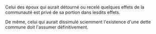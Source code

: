 Celui des époux qui aurait détourné ou recelé quelques effets de la communauté est privé de sa portion dans lesdits effets.


De même, celui qui aurait dissimulé sciemment l'existence d'une dette commune doit l'assumer définitivement.


  
